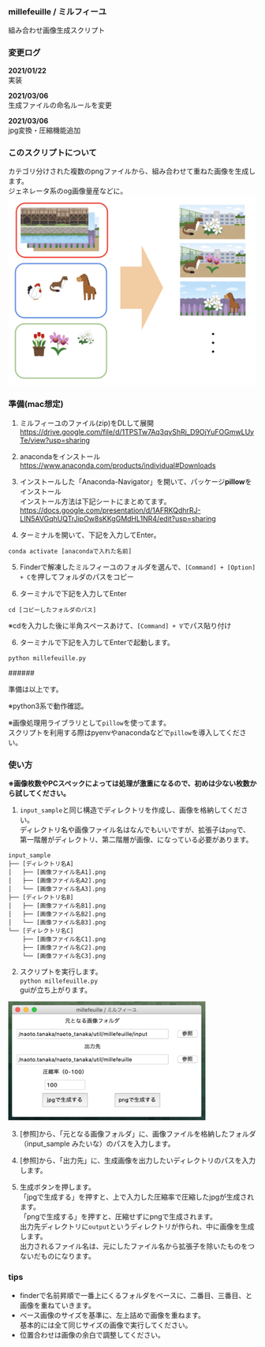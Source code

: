### millefeuille / ミルフィーユ  
組み合わせ画像生成スクリプト  
  
### 変更ログ
**2021/01/22**  
実装  
  
**2021/03/06**  
生成ファイルの命名ルールを変更  
  
**2021/03/06**  
jpg変換・圧縮機能追加  
  
### このスクリプトについて  
カテゴリ分けされた複数のpngファイルから、組み合わせて重ねた画像を生成します。  
ジェネレータ系のog画像量産などに。  
<img src='./_git_source/millefeuille_1.png' width='600px'>  
  
### 準備(mac想定)  
1. ミルフィーユのファイル(zip)をDLして展開  
https://drive.google.com/file/d/1TPSTw7Aq3qvShRj_D9OjYuFOGmwLUyTe/view?usp=sharing  
  
2. anacondaをインストール  
https://www.anaconda.com/products/individual#Downloads  
  
3. インストールした「Anaconda-Navigator」を開いて、パッケージ**pillow**をインストール  
インストール方法は下記シートにまとめてます。  
https://docs.google.com/presentation/d/1AFRKQdhrRJ-LIN5AVGqhUQTrJipOw8sKKgGMdHL1NR4/edit?usp=sharing

4. ターミナルを開いて、下記を入力してEnter。  
```
conda activate [anacondaで入れた名前]
```
  
5. Finderで解凍したミルフィーユのフォルダを選んで、`[Command] + [Option] + C`を押してフォルダのパスをコピー  
  
6. ターミナルで下記を入力してEnter  
```
cd [コピーしたフォルダのパス]
```
※cdを入力した後に半角スペースあけて、`[Command] + V`でパス貼り付け  
  
6. ターミナルで下記を入力してEnterで起動します。  
```
python millefeuille.py
```
  
\######  
  
準備は以上です。
  
※python3系で動作確認。  
  
※画像処理用ライブラリとして`pillow`を使ってます。  
スクリプトを利用する際はpyenvやanacondaなどで`pillow`を導入してください。  
  
### 使い方  
<b>※画像枚数やPCスペックによっては処理が激重になるので、初めは少ない枚数から試してください。</b>  
  
1. `input_sample`と同じ構造でディレクトリを作成し、画像を格納してください。  
ディレクトリ名や画像ファイル名はなんでもいいですが、拡張子は`png`で、第一階層がディレクトリ、第二階層が画像、になっている必要があります。    
```
input_sample
├── [ディレクトリ名A]
│   ├── [画像ファイル名A1].png
│   ├── [画像ファイル名A2].png
│   └── [画像ファイル名A3].png
├── [ディレクトリ名B]
│   ├── [画像ファイル名B1].png
│   ├── [画像ファイル名B2].png
│   └── [画像ファイル名B3].png
└── [ディレクトリ名C]
    ├── [画像ファイル名C1].png
    ├── [画像ファイル名C2].png
    └── [画像ファイル名C3].png
```  
  
2. スクリプトを実行します。  
`python millefeuille.py`  
guiが立ち上がります。  
  
<img src='./_git_source/millefeuille_2.png' width='400px'>  
  
3. [参照]から、「元となる画像フォルダ」に、画像ファイルを格納したフォルダ（input_sample みたいな）のパスを入力します。  
  
4. [参照]から、「出力先」に、生成画像を出力したいディレクトリのパスを入力します。  
  
5. 生成ボタンを押します。  
「jpgで生成する」を押すと、上で入力した圧縮率で圧縮したjpgが生成されます。  
「pngで生成する」を押すと、圧縮せずにpngで生成されます。  
出力先ディレクトリに`output`というディレクトリが作られ、中に画像を生成します。  
出力されるファイル名は、元にしたファイル名から拡張子を除いたものをつないだものになります。  
  
### tips  
- finderで名前昇順で一番上にくるフォルダをベースに、二番目、三番目、と画像を重ねていきます。  
- ベース画像のサイズを基準に、左上詰めで画像を重ねます。  
基本的には全て同じサイズの画像で実行してください。  
- 位置合わせは画像の余白で調整してください。